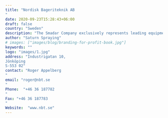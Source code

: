 ```yaml
---
title: "Nordisk Bageriteknik AB
"
date: 2020-09-23T15:28:43+06:00
draft: false
country: "Sweden"
description: "The Smadar Company exclusively represents leading equipment suppliers from within the food processing machinery and packaging technology markets. With the integration of its systems operation in 2006, Smadar Technologies Ltd. has been able to provide its customers with a full range of tailored solutions; to date over 2000 systems have been installed for its customers in all areas of the food industry and agro-technology. Our knowledge and experience in the implementation of advanced technologies makes us leaders in the field. Our sales department is engaged in providing creative solutions tailored to customer requirement complying with international standards."
author: "Saturn Spraying"
# images: ["images/blog/branding-for-profit-book.jpg"]
keywords: ""
logo: "images/1.jpg"
address: "Industrigatan 10,
Jönköping
S-553 02"
contact: "Roger Appelberg
"
email: "roger@nbt.se
"
Phone:  "+46 36 187782
"
Fax: "+46 36 187783
​​​​​​​"
Website:  "www.nbt.se"
---
```

